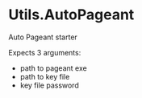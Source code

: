 # Utils.AutoPageant
Auto Pageant starter

Expects 3 arguments:
- path to pageant exe
- path to key file
- key file password